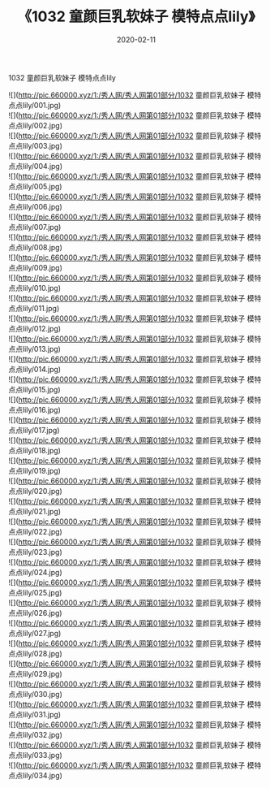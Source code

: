 ﻿---
layout: post
title:  《1032 童颜巨乳软妹子 模特点点lily》
date:   2020-02-11
img: http://pic.660000.xyz/1:/秀人网/秀人网第01部分/1032 童颜巨乳软妹子 模特点点lily/000.jpg
categories: [美女, 清纯, 唯美]
---

1032 童颜巨乳软妹子 模特点点lily

  ![](http://pic.660000.xyz/1:/秀人网/秀人网第01部分/1032 童颜巨乳软妹子 模特点点lily/001.jpg) <br> ![](http://pic.660000.xyz/1:/秀人网/秀人网第01部分/1032 童颜巨乳软妹子 模特点点lily/002.jpg) <br> ![](http://pic.660000.xyz/1:/秀人网/秀人网第01部分/1032 童颜巨乳软妹子 模特点点lily/003.jpg) <br> ![](http://pic.660000.xyz/1:/秀人网/秀人网第01部分/1032 童颜巨乳软妹子 模特点点lily/004.jpg) <br> ![](http://pic.660000.xyz/1:/秀人网/秀人网第01部分/1032 童颜巨乳软妹子 模特点点lily/005.jpg) <br> ![](http://pic.660000.xyz/1:/秀人网/秀人网第01部分/1032 童颜巨乳软妹子 模特点点lily/006.jpg) <br> ![](http://pic.660000.xyz/1:/秀人网/秀人网第01部分/1032 童颜巨乳软妹子 模特点点lily/007.jpg) <br> ![](http://pic.660000.xyz/1:/秀人网/秀人网第01部分/1032 童颜巨乳软妹子 模特点点lily/008.jpg) <br> ![](http://pic.660000.xyz/1:/秀人网/秀人网第01部分/1032 童颜巨乳软妹子 模特点点lily/009.jpg) <br> ![](http://pic.660000.xyz/1:/秀人网/秀人网第01部分/1032 童颜巨乳软妹子 模特点点lily/010.jpg) <br> ![](http://pic.660000.xyz/1:/秀人网/秀人网第01部分/1032 童颜巨乳软妹子 模特点点lily/011.jpg) <br> ![](http://pic.660000.xyz/1:/秀人网/秀人网第01部分/1032 童颜巨乳软妹子 模特点点lily/012.jpg) <br> ![](http://pic.660000.xyz/1:/秀人网/秀人网第01部分/1032 童颜巨乳软妹子 模特点点lily/013.jpg) <br> ![](http://pic.660000.xyz/1:/秀人网/秀人网第01部分/1032 童颜巨乳软妹子 模特点点lily/014.jpg) <br> ![](http://pic.660000.xyz/1:/秀人网/秀人网第01部分/1032 童颜巨乳软妹子 模特点点lily/015.jpg) <br> ![](http://pic.660000.xyz/1:/秀人网/秀人网第01部分/1032 童颜巨乳软妹子 模特点点lily/016.jpg) <br> ![](http://pic.660000.xyz/1:/秀人网/秀人网第01部分/1032 童颜巨乳软妹子 模特点点lily/017.jpg) <br> ![](http://pic.660000.xyz/1:/秀人网/秀人网第01部分/1032 童颜巨乳软妹子 模特点点lily/018.jpg) <br> ![](http://pic.660000.xyz/1:/秀人网/秀人网第01部分/1032 童颜巨乳软妹子 模特点点lily/019.jpg) <br> ![](http://pic.660000.xyz/1:/秀人网/秀人网第01部分/1032 童颜巨乳软妹子 模特点点lily/020.jpg) <br> ![](http://pic.660000.xyz/1:/秀人网/秀人网第01部分/1032 童颜巨乳软妹子 模特点点lily/021.jpg) <br> ![](http://pic.660000.xyz/1:/秀人网/秀人网第01部分/1032 童颜巨乳软妹子 模特点点lily/022.jpg) <br> ![](http://pic.660000.xyz/1:/秀人网/秀人网第01部分/1032 童颜巨乳软妹子 模特点点lily/023.jpg) <br> ![](http://pic.660000.xyz/1:/秀人网/秀人网第01部分/1032 童颜巨乳软妹子 模特点点lily/024.jpg) <br> ![](http://pic.660000.xyz/1:/秀人网/秀人网第01部分/1032 童颜巨乳软妹子 模特点点lily/025.jpg) <br> ![](http://pic.660000.xyz/1:/秀人网/秀人网第01部分/1032 童颜巨乳软妹子 模特点点lily/026.jpg) <br> ![](http://pic.660000.xyz/1:/秀人网/秀人网第01部分/1032 童颜巨乳软妹子 模特点点lily/027.jpg) <br> ![](http://pic.660000.xyz/1:/秀人网/秀人网第01部分/1032 童颜巨乳软妹子 模特点点lily/028.jpg) <br> ![](http://pic.660000.xyz/1:/秀人网/秀人网第01部分/1032 童颜巨乳软妹子 模特点点lily/029.jpg) <br> ![](http://pic.660000.xyz/1:/秀人网/秀人网第01部分/1032 童颜巨乳软妹子 模特点点lily/030.jpg) <br> ![](http://pic.660000.xyz/1:/秀人网/秀人网第01部分/1032 童颜巨乳软妹子 模特点点lily/031.jpg) <br> ![](http://pic.660000.xyz/1:/秀人网/秀人网第01部分/1032 童颜巨乳软妹子 模特点点lily/032.jpg) <br> ![](http://pic.660000.xyz/1:/秀人网/秀人网第01部分/1032 童颜巨乳软妹子 模特点点lily/033.jpg) <br> ![](http://pic.660000.xyz/1:/秀人网/秀人网第01部分/1032 童颜巨乳软妹子 模特点点lily/034.jpg) <br>